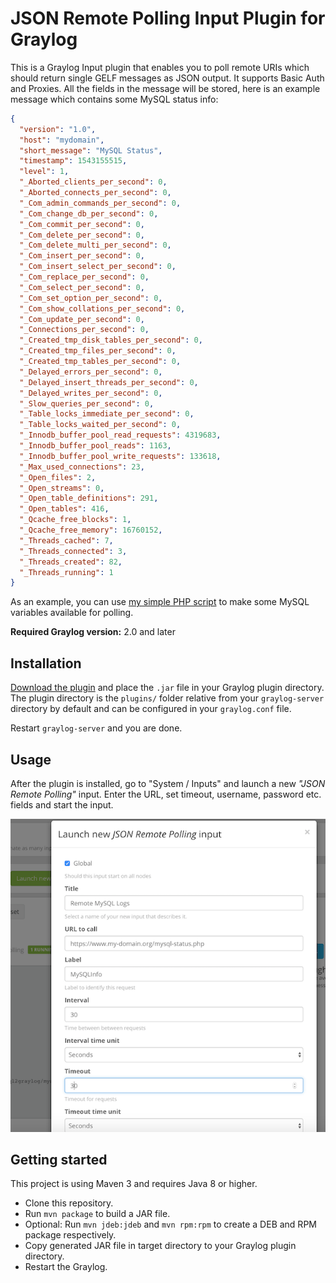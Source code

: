# JSON Remote Polling Input Plugin for Graylog

<!-- [![Build Status](https://travis-ci.org/https://github.com/smxsm/graylog-json-remote-poll.svg?branch=master)](https://travis-ci.org/https://github.com/smxsm/graylog-json-remote-poll) -->

This is a Graylog Input plugin that enables you to poll remote URIs which should return single GELF messages as JSON output.
It supports Basic Auth and Proxies.
All the fields in the message will be stored, here is an example message which contains some MySQL status info:

```json
{
  "version": "1.0",
  "host": "mydomain",
  "short_message": "MySQL Status",
  "timestamp": 1543155515,
  "level": 1,
  "_Aborted_clients_per_second": 0,
  "_Aborted_connects_per_second": 0,
  "_Com_admin_commands_per_second": 0,
  "_Com_change_db_per_second": 0,
  "_Com_commit_per_second": 0,
  "_Com_delete_per_second": 0,
  "_Com_delete_multi_per_second": 0,
  "_Com_insert_per_second": 0,
  "_Com_insert_select_per_second": 0,
  "_Com_replace_per_second": 0,
  "_Com_select_per_second": 0,
  "_Com_set_option_per_second": 0,
  "_Com_show_collations_per_second": 0,
  "_Com_update_per_second": 0,
  "_Connections_per_second": 0,
  "_Created_tmp_disk_tables_per_second": 0,
  "_Created_tmp_files_per_second": 0,
  "_Created_tmp_tables_per_second": 0,
  "_Delayed_errors_per_second": 0,
  "_Delayed_insert_threads_per_second": 0,
  "_Delayed_writes_per_second": 0,
  "_Slow_queries_per_second": 0,
  "_Table_locks_immediate_per_second": 0,
  "_Table_locks_waited_per_second": 0,
  "_Innodb_buffer_pool_read_requests": 4319683,
  "_Innodb_buffer_pool_reads": 1163,
  "_Innodb_buffer_pool_write_requests": 133618,
  "_Max_used_connections": 23,
  "_Open_files": 2,
  "_Open_streams": 0,
  "_Open_table_definitions": 291,
  "_Open_tables": 416,
  "_Qcache_free_blocks": 1,
  "_Qcache_free_memory": 16760152,
  "_Threads_cached": 7,
  "_Threads_connected": 3,
  "_Threads_created": 82,
  "_Threads_running": 1
}
```

As an example, you can use [my simple PHP script](https://github.com/smxsm/php-mysql-gelf) to make some MySQL variables available for polling.

**Required Graylog version:** 2.0 and later

Installation
------------

[Download the plugin](https://github.com/https://github.com/smxsm/graylog-json-remote-poll/releases)
and place the `.jar` file in your Graylog plugin directory. The plugin directory
is the `plugins/` folder relative from your `graylog-server` directory by default
and can be configured in your `graylog.conf` file.

Restart `graylog-server` and you are done.

Usage
-----

After the plugin is installed, go to "System / Inputs" and launch a new _"JSON Remote Polling"_ input.
Enter the URL, set timeout, username, password etc. fields and start the input.

![JRP Input](JRP_Input.png)

Getting started
---------------

This project is using Maven 3 and requires Java 8 or higher.

* Clone this repository.
* Run `mvn package` to build a JAR file.
* Optional: Run `mvn jdeb:jdeb` and `mvn rpm:rpm` to create a DEB and RPM package respectively.
* Copy generated JAR file in target directory to your Graylog plugin directory.
* Restart the Graylog.

